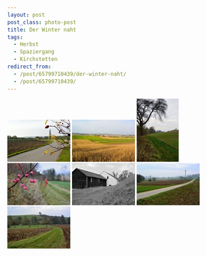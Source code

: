 ```yaml
---
layout: post
post_class: photo-post
title: Der Winter naht
tags:
  - Herbst
  - Spaziergang
  - Kirchstetten
redirect_from:
  - /post/65799710439/der-winter-naht/
  - /post/65799710439/
---
```

[![](/photos/2013-11-02-01-th.jpg)](/photos/2013-11-02-01-hd.jpg)
[![](/photos/2013-11-02-02-th.jpg)](/photos/2013-11-02-02-hd.jpg)
[![](/photos/2013-11-02-03-th.jpg)](/photos/2013-11-02-03-hd.jpg)
[![](/photos/2013-11-02-04-th.jpg)](/photos/2013-11-02-04-hd.jpg)
[![](/photos/2013-11-02-05-th.jpg)](/photos/2013-11-02-05-hd.jpg)
[![](/photos/2013-11-02-06-th.jpg)](/photos/2013-11-02-06-hd.jpg)
[![](/photos/2013-11-02-07-th.jpg)](/photos/2013-11-02-07-hd.jpg)
